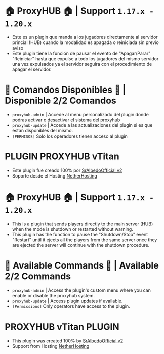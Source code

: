 # 🏠 ProxyHUB 🏠 | Support `1.17.x - 1.20.x`
- Este es un plugin que manda a los jugadores directamente al servidor princial (HUB) cuando la modalidad es apagada o reiniciada sin previo aviso
- Este plugin tiene la función de pausar el evento de "Apagar/Parar" "Reiniciar" hasta que expulse a todo los jugadores del mismo servidor una vez expulsados ya el servidor seguira con el procedimiento de apagar el servidor.

# 📜 Comandos Disponibles 📜 | Disponible 2/2 Comandos
- `proxyhub-admin` | Accede al menu personalizado del plugin donde podras activar o desactivar el sistema del proxyhub
- `proxyhub-update` | Accede a las actualizaciones del plugin si es que estan disponibles del mismo.
- `[PERMISOS]` Solo los operadores tienen acceso al plugin

# PLUGIN PROXYHUB vTitan
- Este plugin fue creado 100% por [SrAlbedoOfficial v2](https://youtube.com/c/SrAlbedoOfficialv2)
- Soporte desde el Hosting [NetherHosting](https://discord.gg/netherhosting)

  

# 🏠 ProxyHUB 🏠 | Support `1.17.x - 1.20.x`
- This is a plugin that sends players directly to the main server (HUB) when the mode is shutdown or restarted without warning.
- This plugin has the function to pause the "Shutdown/Stop" event "Restart" until it ejects all the players from the same server once they are ejected the server will continue with the shutdown procedure.

# 📜 Available Commands 📜 | Available 2/2 Commands
- `proxyhub-admin` | Access the plugin's custom menu where you can enable or disable the proxyhub system.
- `proxyhub-update` | Access plugin updates if available.
- `[Permissions]` Only operators have access to the plugin.

# PROXYHUB vTitan PLUGIN
- This plugin was created 100% by [SrAlbedoOfficial v2](https://youtube.com/c/SrAlbedoOfficialv2)
- Support from Hosting [NetherHosting](https://discord.gg/netherhosting)
